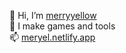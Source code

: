 👋 Hi, I’m [merryyellow](https://github.com/merryyellow)  
🌱 I make games and tools  
📫 [meryel.netlify.app](https://meryel.netlify.app)

<!---
merryyellow/merryyellow is a ✨ special ✨ repository because its `README.md` (this file) appears on your GitHub profile.
You can click the Preview link to take a look at your changes.
--->
